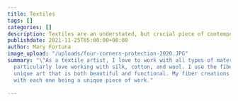 ```yaml
---
title: Textiles
tags: []
categories: []
description: Textiles are an understated, but crucial piece of contemporary art.
publishdate: 2021-11-25T05:00:00+00:00
author: Mary Fortuna
image_upload: "/uploads/four-corners-protection-2020.JPG"
summary: "\"As a textile artist, I love to work with all types of materials, but I
  particularly love working with silk, cotton, and wool. I use the fibers to create
  unique art that is both beautiful and functional. My fiber creations are all handmade,
  with each one being a unique piece of work."

---
```

